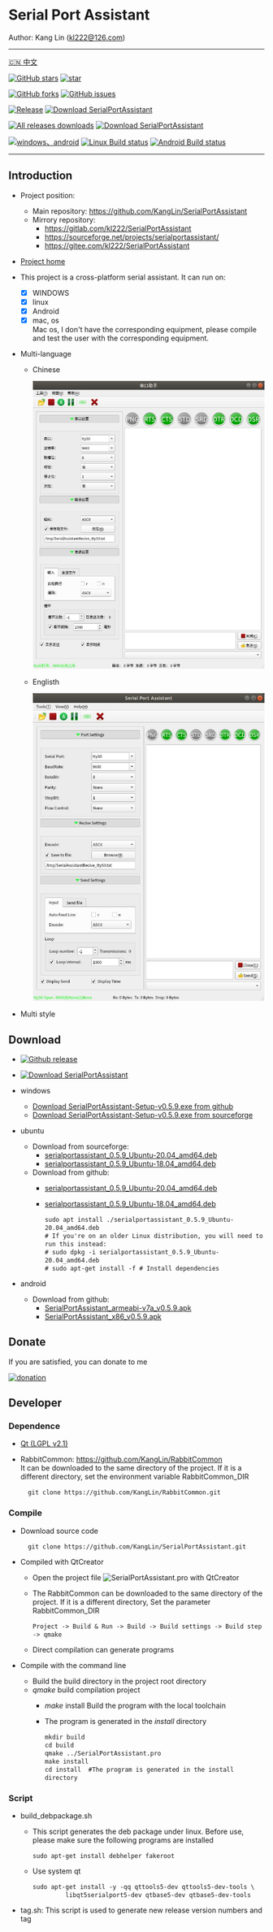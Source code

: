 # Serial Port Assistant

Author: Kang Lin (kl222@126.com)

--------------------------------

[:cn: 中文](README_zh_CN.md)

[![GitHub stars](https://img.shields.io/github/stars/KangLin/SerialPortAssistant?label=Github%20stars)](https://github.com/KangLin/SerialPortAssistant/stars)
[![star](https://gitee.com/kl222/SerialPortAssistant/badge/star.svg?theme=dark)](https://gitee.com/kl222/SerialPortAssistant/stargazers)

[![GitHub forks](https://img.shields.io/github/forks/KangLin/SerialPortAssistant)](https://github.com/KangLin/SerialPortAssistant/forks)
[![GitHub issues](https://img.shields.io/github/issues/KangLin/SerialPortAssistant)](https://github.com/KangLin/SerialPortAssistant/issues)

[![Release](https://img.shields.io/github/release/KangLin/SerialPortAssistant?label=Github%20release)](https://github.com/KangLin/SerialPortAssistant/releases/latest)
[![Download SerialPortAssistant](https://a.fsdn.com/con/app/sf-download-button)](https://sourceforge.net/projects/serialportassistant/files/latest/download)

[![All releases downloads](https://img.shields.io/github/downloads/KangLin/SerialPortAssistant/total?label=Github%20downloads)](https://github.com/KangLin/SerialPortAssistant/releases)
[![Download SerialPortAssistant](https://img.shields.io/sourceforge/dt/serialportassistant.svg?label=Sourceforge%20downloads)](https://sourceforge.net/projects/serialportassistant/files/latest/download)

[![windows、android](https://ci.appveyor.com/api/projects/status/y77e828ysqc79r9o?svg=true)](https://ci.appveyor.com/project/KangLin/serialportassistant)
[![Linux Build status](https://github.com/kanglin/SerialPortAssistant/actions/workflows/ubuntu.yml/badge.svg?branch=master)](https://github.com/kanglin/SerialPortAssistant/actions)
[![Android Build status](https://github.com/kanglin/SerialPortAssistant/actions/workflows/android.yml/badge.svg?branch=master)](https://github.com/kanglin/SerialPortAssistant/actions)

--------------------------------

## Introduction
- Project position:
  + Main repository: https://github.com/KangLin/SerialPortAssistant
  + Mirrory repository:
    - https://gitlab.com/kl222/SerialPortAssistant
    - https://sourceforge.net/projects/serialportassistant/
    - https://gitee.com/kl222/SerialPortAssistant
- [Project home](http://kanglin.github.io/SerialPortAssistant)
- This project is a cross-platform serial assistant. It can run on:
  + [x] WINDOWS
  + [x] linux
  + [x] Android
  + [x] mac, os  
    Mac os, I don't have the corresponding equipment,
    please compile and test the user with the corresponding equipment.
- Multi-language
  + Chinese
  
    ![Chinese](Docs/ui-zh.jpg)

  + Englisth

    ![Englisth](Docs/ui-en.jpg)

- Multi style

## Download
- [![Github release](https://img.shields.io/github/release/KangLin/SerialPortAssistant?label=Github%20release)](https://github.com/KangLin/SerialPortAssistant/releases/latest)
- [![Download SerialPortAssistant](https://a.fsdn.com/con/app/sf-download-button)](https://sourceforge.net/projects/serialportassistant/files/latest/download) 

- windows
  + [Download SerialPortAssistant-Setup-v0.5.9.exe from github](https://github.com/KangLin/SerialPortAssistant/releases/download/v0.5.9/SerialPortAssistant-Setup-v0.5.9.exe)
  + [Download SerialPortAssistant-Setup-v0.5.9.exe from sourceforge](https://sourceforge.net/projects/serialportassistant/files/v0.5.9/SerialPortAssistant-Setup-v0.5.9.exe/download)

- ubuntu
  + Download from sourceforge:
    - [serialportassistant_0.5.9_Ubuntu-20.04_amd64.deb](https://sourceforge.net/projects/serialportassistant/files/v0.5.9/serialportassistant_0.5.9_Ubuntu-20.04_amd64.deb/download)
    - [serialportassistant_0.5.9_Ubuntu-18.04_amd64.deb](https://sourceforge.net/projects/serialportassistant/files/v0.5.9/serialportassistant_0.5.9_Ubuntu-18.04_amd64.deb/download)
  + Download from github:
    - [serialportassistant_0.5.9_Ubuntu-20.04_amd64.deb](https://github.com/KangLin/SerialPortAssistant/releases/download/v0.5.9/serialportassistant_0.5.9_Ubuntu-20.04_amd64.deb)
    - [serialportassistant_0.5.9_Ubuntu-18.04_amd64.deb](https://github.com/KangLin/SerialPortAssistant/releases/download/v0.5.9/serialportassistant_0.5.9_Ubuntu-18.04_amd64.deb)

          sudo apt install ./serialportassistant_0.5.9_Ubuntu-20.04_amd64.deb
          # If you're on an older Linux distribution, you will need to run this instead:         
          # sudo dpkg -i serialportassistant_0.5.9_Ubuntu-20.04_amd64.deb
          # sudo apt-get install -f # Install dependencies

- android
  + Download from github:
    - [SerialPortAssistant_armeabi-v7a_v0.5.9.apk](https://github.com/KangLin/SerialPortAssistant/releases/download/v0.5.9/SerialPortAssistant_armeabi-v7a_v0.5.9.apk)
    - [SerialPortAssistant_x86_v0.5.9.apk](https://github.com/KangLin/SerialPortAssistant/releases/download/v0.5.9/SerialPortAssistant_x86_v0.5.9.apk)

## Donate  
If you are satisfied, you can donate to me

[![donation](https://gitee.com/kl222/RabbitCommon/raw/master/Src/Resource/image/Contribute.png "donation")](https://gitee.com/kl222/RabbitCommon/raw/master/Src/Resource/image/Contribute.png "donation")

## Developer  
### Dependence  

+ [Qt (LGPL v2.1)](http://qt.io/)
+ RabbitCommon: https://github.com/KangLin/RabbitCommon  
  It can be downloaded to the same directory of the project.
  If it is a different directory, set the environment variable RabbitCommon_DIR 

        git clone https://github.com/KangLin/RabbitCommon.git

### Compile  
  
- Download source code

        git clone https://github.com/KangLin/SerialPortAssistant.git

- Compiled with QtCreator
  + Open the project file ![SerialPortAssistant.pro](SerialPortAssistant.pro) with QtCreator
  + The RabbitCommon can be downloaded to the same directory of the project.
    If it is a different directory, Set the parameter RabbitCommon_DIR

        Project -> Build & Run -> Build -> Build settings -> Build step -> qmake 

  + Direct compilation can generate programs
- Compile with the command line
  + Build the build directory in the project root directory
  + *qmake* build compilation project
    - *make* install Build the program with the local toolchain
    - The program is generated in the *install* directory

          mkdir build
          cd build
          qmake ../SerialPortAssistant.pro
          make install
          cd install  #The program is generated in the install directory

### Script  

- build_debpackage.sh
  + This script generates the deb package under linux.
    Before use, please make sure the following programs are installed
  
        sudo apt-get install debhelper fakeroot 
    
  + Use system qt

        sudo apt-get install -y -qq qttools5-dev qttools5-dev-tools \
                 libqt5serialport5-dev qtbase5-dev qtbase5-dev-tools

- tag.sh: This script is used to generate new release version numbers and tag
